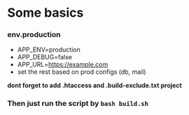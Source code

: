 # Some basics

### env.production

- APP_ENV=production
- APP_DEBUG=false
- APP_URL=https://example.com
- set the rest based on prod configs (db, mail)

**dont forget to add .htaccess and .build-exclude.txt project**
### Then just run the script by `bash build.sh`